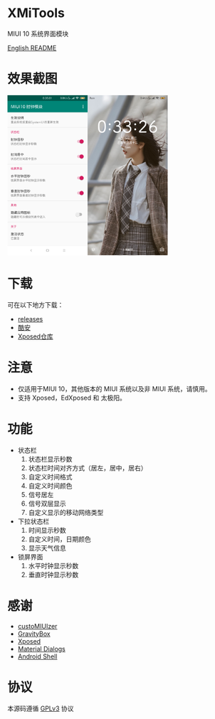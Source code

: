 # XMiTools
MIUI 10 系统界面模块

[English README](/README-EN.md)
# 效果截图
<img src="art/cn/01.png" width="180"/><img src="art/cn/02.png" width="180"/>

# 下载
可在以下地方下载：
- [releases](/releases)
- [酷安](https://www.coolapk.com/apk/com.tianma.tweaks.miui)
- [Xposed仓库](https://repo.xposed.info/module/com.tianma.tweaks.miui)

# 注意
- 仅适用于MIUI 10，其他版本的 MIUI 系统以及非 MIUI 系统，请慎用。
- 支持 Xposed，EdXposed 和 太极阳。

# 功能
- 状态栏
  1. 状态栏显示秒数
  2. 状态栏时间对齐方式（居左，居中，居右）
  3. 自定义时间格式
  4. 自定义时间颜色
  5. 信号居左
  6. 信号双层显示
  7. 自定义显示的移动网络类型
- 下拉状态栏
  1. 时间显示秒数
  2. 自定义时间，日期颜色
  3. 显示天气信息
- 锁屏界面
  1. 水平时钟显示秒数
  2. 垂直时钟显示秒数

# 感谢
 - [custoMIUIzer](https://code.highspec.ru/Mikanoshi/CustoMIUIzer/)
 - [GravityBox](https://github.com/GravityBox/GravityBox)
 - [Xposed](https://github.com/rovo89/Xposed)
 - [Material Dialogs](https://github.com/afollestad/material-dialogs)
 - [Android Shell](https://github.com/jaredrummler/AndroidShell)

# 协议
本源码遵循 [GPLv3](https://www.gnu.org/licenses/gpl-3.0.txt) 协议

